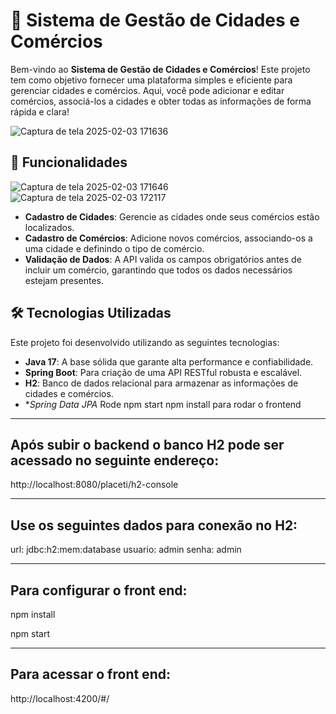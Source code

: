 # 🌆 Sistema de Gestão de Cidades e Comércios

Bem-vindo ao **Sistema de Gestão de Cidades e Comércios**! Este projeto tem como objetivo fornecer uma plataforma simples e eficiente para gerenciar cidades e comércios. Aqui, você pode adicionar e editar comércios, associá-los a cidades e obter todas as informações de forma rápida e clara!

![Captura de tela 2025-02-03 171636](https://github.com/user-attachments/assets/5c9c1c6d-aa8c-44f9-ba13-7f899ebf92d2)




## 🚀 Funcionalidades
![Captura de tela 2025-02-03 171646](https://github.com/user-attachments/assets/a7ddb8d4-6f9f-4cdb-9fc5-971b1e600072)
![Captura de tela 2025-02-03 172117](https://github.com/user-attachments/assets/c2453c6e-9243-4a2f-a867-54aee1977fce)


- **Cadastro de Cidades**: Gerencie as cidades onde seus comércios estão localizados.
- **Cadastro de Comércios**: Adicione novos comércios, associando-os a uma cidade e definindo o tipo de comércio.
- **Validação de Dados**: A API valida os campos obrigatórios antes de incluir um comércio, garantindo que todos os dados necessários estejam presentes.

## 🛠 Tecnologias Utilizadas

Este projeto foi desenvolvido utilizando as seguintes tecnologias:

- **Java 17**: A base sólida que garante alta performance e confiabilidade.
- **Spring Boot**: Para criação de uma API RESTful robusta e escalável.
- **H2**: Banco de dados relacional para armazenar as informações de cidades e comércios.
- **Spring Data JPA*
Rode npm start npm install para rodar o frontend
-------------------------------------------------------------------------------
Após subir o backend o banco H2 pode ser acessado no seguinte endereço:
-------------------------------------------------------------------------------

http://localhost:8080/placeti/h2-console

-------------------------------------------------------------------------------
Use os seguintes dados para conexão no H2:
-------------------------------------------------------------------------------

url: jdbc:h2:mem:database
usuario: admin
senha: admin

-------------------------------------------------------------------------------
Para configurar o front end:
-------------------------------------------------------------------------------

npm install

npm start

-------------------------------------------------------------------------------
Para acessar o front end:
-------------------------------------------------------------------------------

http://localhost:4200/#/
